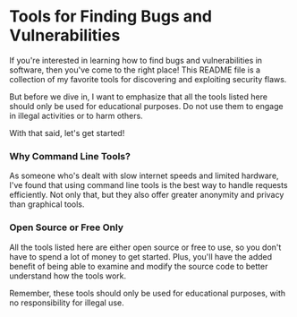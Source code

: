 # Tools for Finding Bugs and Vulnerabilities

If you're interested in learning how to find bugs and vulnerabilities in software, then you've come to the right place! This README file is a collection of my favorite tools for discovering and exploiting security flaws.

But before we dive in, I want to emphasize that all the tools listed here should only be used for educational purposes. Do not use them to engage in illegal activities or to harm others.

With that said, let's get started!

### Why Command Line Tools?

As someone who's dealt with slow internet speeds and limited hardware, I've found that using command line tools is the best way to handle requests efficiently. Not only that, but they also offer greater anonymity and privacy than graphical tools.

### Open Source or Free Only

All the tools listed here are either open source or free to use, so you don't have to spend a lot of money to get started. Plus, you'll have the added benefit of being able to examine and modify the source code to better understand how the tools work.


Remember, these tools should only be used for educational purposes, with no responsibility for illegal use.
